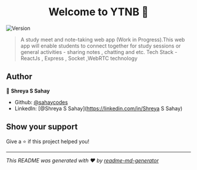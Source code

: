 <h1 align="center">Welcome to YTNB 👋</h1>
<p>
  <img alt="Version" src="https://img.shields.io/badge/version-1.0-blue.svg?cacheSeconds=2592000" />
</p>

> A study meet and note-taking web app (Work in Progress).This web app will enable students to connect together for study sessions or general activities - sharing notes , chatting and etc. Tech Stack - ReactJs , Express , Socket ,WebRTC technology 

## Author

👤 **Shreya S Sahay**

* Github: [@sahaycodes](https://github.com/sahaycodes)
* LinkedIn: [@Shreya S Sahay](https://linkedin.com/in/Shreya S Sahay)

## Show your support

Give a ⭐️ if this project helped you!

***
_This README was generated with ❤️ by [readme-md-generator](https://github.com/kefranabg/readme-md-generator)_
